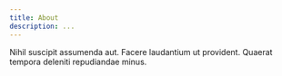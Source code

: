 ```yaml
---
title: About
description: ...
---
```


Nihil suscipit assumenda aut. Facere laudantium ut provident. Quaerat tempora deleniti repudiandae minus.
